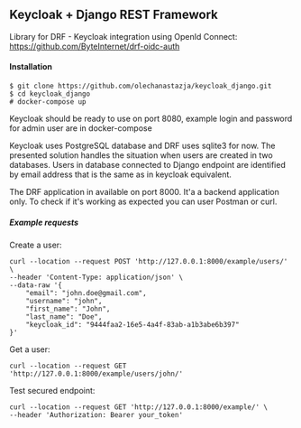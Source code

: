 ## Keycloak + Django REST Framework

Library for DRF - Keycloak integration using OpenId Connect: 
https://github.com/ByteInternet/drf-oidc-auth
 
#### Installation

```
$ git clone https://github.com/olechanastazja/keycloak_django.git
$ cd keycloak_django
# docker-compose up
```

Keycloak should be ready to use on port 8080, example login and password for admin user are in docker-compose

Keycloak uses PostgreSQL database and DRF uses sqlite3 for now. 
The presented solution handles the situation when users are created in two databases. 
Users in database connected to Django endpoint are identified by email address that is the same as in keycloak
equivalent.

The DRF application in available on port 8000. It'a a backend application only. To check if it's working as expected
you can user Postman or curl.

##### Example requests

Create a user:
```
curl --location --request POST 'http://127.0.0.1:8000/example/users/' \
--header 'Content-Type: application/json' \
--data-raw '{
    "email": "john.doe@gmail.com",
    "username": "john",
    "first_name": "John",
    "last_name": "Doe",
    "keycloak_id": "9444faa2-16e5-4a4f-83ab-a1b3abe6b397"
}'
```
Get a user:
```
curl --location --request GET 'http://127.0.0.1:8000/example/users/john/'
```
Test secured endpoint:
```
curl --location --request GET 'http://127.0.0.1:8000/example/' \
--header 'Authorization: Bearer your_token'
```
